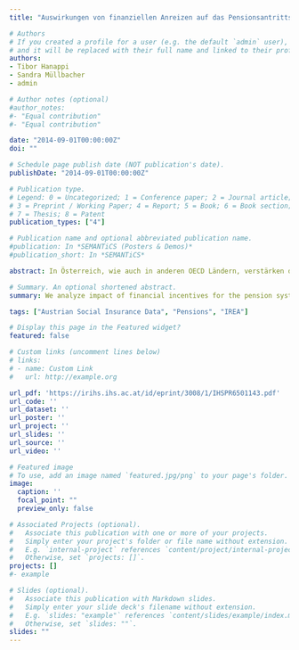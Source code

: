 ```yaml
---
title: "Auswirkungen von finanziellen Anreizen auf das Pensionsantrittsalter. Eine Analyse mit dem Mikrosimulationsmodell IREA"

# Authors
# If you created a profile for a user (e.g. the default `admin` user), write the username (folder name) here 
# and it will be replaced with their full name and linked to their profile.
authors:
- Tibor Hanappi
- Sandra Müllbacher
- admin

# Author notes (optional)
#author_notes:
#- "Equal contribution"
#- "Equal contribution"

date: "2014-09-01T00:00:00Z"
doi: ""

# Schedule page publish date (NOT publication's date).
publishDate: "2014-09-01T00:00:00Z"

# Publication type.
# Legend: 0 = Uncategorized; 1 = Conference paper; 2 = Journal article;
# 3 = Preprint / Working Paper; 4 = Report; 5 = Book; 6 = Book section;
# 7 = Thesis; 8 = Patent
publication_types: ["4"]

# Publication name and optional abbreviated publication name.
#publication: In *SEMANTiCS (Posters & Demos)*
#publication_short: In *SEMANTiCS*

abstract: In Österreich, wie auch in anderen OECD Ländern, verstärken die demographischen Entwicklungen den finanziellen Druck auf umlagefinanzierte Pensionssysteme. Während ein stetiges Wachstum der Erwerbsbevölkerung in vorangegangenen Jahrzehnten in vielen Ländern zu einer demographischen Dividende geführt hat, haben die geringeren Geburtenraten sowie die höhere Lebenserwartung weitreichende Veränderungen der Bevölkerungsstruktur hervorgerufen. Dieser demographische Prozess führt automatisch zu einer Verschiebung des Verhältnisses von Beitragszahler/inne/n zu Leistungsempfänger/inne/n und, solange keine Änderungen am Pensionssystem vorgenommen werden, auch zu einem stetigen Anstieg des Anteils der Pensionsausgaben am Bruttoinlandsprodukt (BIP). Während höhere Geburtenraten und/oder verstärkte Immigration den demographischen Veränderungen im Allgemeinen entgegenwirken, kann nicht davon ausgegangen werden, dass der finanzielle Druck alleine durch diese Entwicklungen maßgeblich reduziert werden kann. Um der zunehmenden Umverteilung von der schrumpfenden Gruppe der Beitragszahler/innen zu der wachsenden Gruppe der Leistungsempfänger/innen entgegen zu wirken ist es also notwendig das Pensionssystem an die demographischen Entwicklungen anzupassen.

# Summary. An optional shortened abstract.
summary: We analyze impact of financial incentives for the pension system in austria.

tags: ["Austrian Social Insurance Data", "Pensions", "IREA"]

# Display this page in the Featured widget?
featured: false

# Custom links (uncomment lines below)
# links:
# - name: Custom Link
#   url: http://example.org

url_pdf: 'https://irihs.ihs.ac.at/id/eprint/3008/1/IHSPR6501143.pdf'
url_code: ''
url_dataset: ''
url_poster: ''
url_project: ''
url_slides: ''
url_source: ''
url_video: ''

# Featured image
# To use, add an image named `featured.jpg/png` to your page's folder. 
image:
  caption: ''
  focal_point: ""
  preview_only: false

# Associated Projects (optional).
#   Associate this publication with one or more of your projects.
#   Simply enter your project's folder or file name without extension.
#   E.g. `internal-project` references `content/project/internal-project/index.md`.
#   Otherwise, set `projects: []`.
projects: []
#- example

# Slides (optional).
#   Associate this publication with Markdown slides.
#   Simply enter your slide deck's filename without extension.
#   E.g. `slides: "example"` references `content/slides/example/index.md`.
#   Otherwise, set `slides: ""`.
slides: ""
---
```

